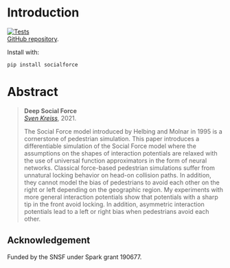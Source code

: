 # Introduction

[![Tests](https://github.com/svenkreiss/socialforce/actions/workflows/tests.yml/badge.svg)](https://github.com/svenkreiss/socialforce/actions/workflows/tests.yml)<br />
[GitHub repository](https://github.com/svenkreiss/socialforce).

Install with:

```
pip install socialforce
```


# Abstract

> __Deep Social Force__<br />
> _[Sven Kreiss](https://www.svenkreiss.com)_, 2021.
>
> The Social Force model introduced by Helbing and Molnar in 1995
> is a cornerstone of pedestrian simulation. This paper
> introduces a differentiable simulation of the Social Force model
> where the assumptions on the shapes of interaction potentials are relaxed
> with the use of universal function approximators in the form of neural
> networks.
> Classical force-based pedestrian simulations suffer from unnatural
> locking behavior on head-on collision paths. In addition, they cannot
> model the bias
> of pedestrians to avoid each other on the right or left depending on
> the geographic region.
> My experiments with more general interaction potentials show that
> potentials with a sharp tip in the front avoid
> locking. In addition, asymmetric interaction potentials lead to a left or right
> bias when pedestrians avoid each other.


## Acknowledgement

Funded by the SNSF under Spark grant 190677.
